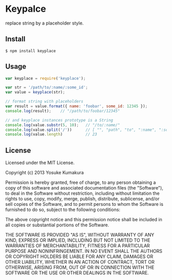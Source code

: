 Keypalce
===========

replace string by a placeholder style.


Install
-----

    $ npm install keyplace



Usage
-----

```javascript
var keyplace = require('keyplace');

var str = '/path/to/:name/:some_id';
var value = keyplace(str);

// format string with placeholders
var result = value.format({ name: 'foobar', some_id: 12345 });
console.log(result);    // "/path/to/foobar/12345"

// and keyplace instances prototype is a String
console.log(value.substr(5, 10);   // "/to/:name/"
console.log(value.split('/'))      // [ "", "path", "to", ":name", ":some_id" ]
console.log(value.length)          // 23
```


License
--------

Licensed under the MIT License.

Copyright (c) 2013 Yosuke Kumakura

Permission is hereby granted, free of charge, to any person
obtaining a copy of this software and associated documentation
files (the "Software"), to deal in the Software without
restriction, including without limitation the rights to use,
copy, modify, merge, publish, distribute, sublicense, and/or sell
copies of the Software, and to permit persons to whom the
Software is furnished to do so, subject to the following
conditions:

The above copyright notice and this permission notice shall be
included in all copies or substantial portions of the Software.

THE SOFTWARE IS PROVIDED "AS IS", WITHOUT WARRANTY OF ANY KIND,
EXPRESS OR IMPLIED, INCLUDING BUT NOT LIMITED TO THE WARRANTIES
OF MERCHANTABILITY, FITNESS FOR A PARTICULAR PURPOSE AND
NONINFRINGEMENT. IN NO EVENT SHALL THE AUTHORS OR COPYRIGHT
HOLDERS BE LIABLE FOR ANY CLAIM, DAMAGES OR OTHER LIABILITY,
WHETHER IN AN ACTION OF CONTRACT, TORT OR OTHERWISE, ARISING
FROM, OUT OF OR IN CONNECTION WITH THE SOFTWARE OR THE USE OR
OTHER DEALINGS IN THE SOFTWARE.